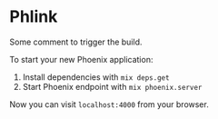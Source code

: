 # Phlink

Some comment to trigger the build.

To start your new Phoenix application:

1. Install dependencies with `mix deps.get`
2. Start Phoenix endpoint with `mix phoenix.server`

Now you can visit `localhost:4000` from your browser.
